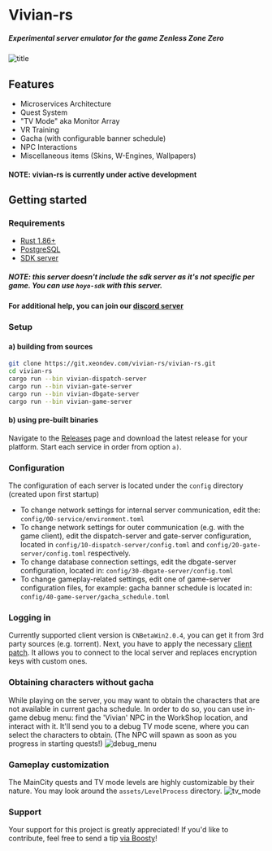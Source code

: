 # Vivian-rs
##### Experimental server emulator for the game Zenless Zone Zero
![title](assets/img/title.png)

## Features
- Microservices Architecture
- Quest System
- "TV Mode" aka Monitor Array
- VR Training
- Gacha (with configurable banner schedule)
- NPC Interactions
- Miscellaneous items (Skins, W-Engines, Wallpapers)
#### NOTE: vivian-rs is currently under active development

## Getting started
### Requirements
- [Rust 1.86+](https://www.rust-lang.org/tools/install)
- [PostgreSQL](https://www.postgresql.org/download/)
- [SDK server](https://git.xeondev.com/reversedrooms/hoyo-sdk)
##### NOTE: this server doesn't include the sdk server as it's not specific per game. You can use `hoyo-sdk` with this server.

#### For additional help, you can join our [discord server](https://discord.xeondev.com)

### Setup
#### a) building from sources
```sh
git clone https://git.xeondev.com/vivian-rs/vivian-rs.git
cd vivian-rs
cargo run --bin vivian-dispatch-server
cargo run --bin vivian-gate-server
cargo run --bin vivian-dbgate-server
cargo run --bin vivian-game-server
```
#### b) using pre-built binaries
Navigate to the [Releases](https://git.xeondev.com/vivian-rs/vivian-rs/releases) page and download the latest release for your platform.
Start each service in order from option `a)`.

### Configuration
The configuration of each server is located under the `config` directory (created upon first startup)
- To change network settings for internal server communication, edit the: `config/00-service/environment.toml`
- To change network settings for outer communication (e.g. with the game client), edit the dispatch-server and gate-server configuration, located in `config/10-dispatch-server/config.toml` and `config/20-gate-server/config.toml` respectively.
- To change database connection settings, edit the dbgate-server configuration, located in: `config/30-dbgate-server/config.toml`
- To change gameplay-related settings, edit one of game-server configuration files, for example: gacha banner schedule is located in: `config/40-game-server/gacha_schedule.toml`

### Logging in
Currently supported client version is `CNBetaWin2.0.4`, you can get it from 3rd party sources (e.g. torrent). Next, you have to apply the necessary [client patch](https://git.xeondev.com/vivian-rs/vivian-patch/src/branch/2.0_beta). It allows you to connect to the local server and replaces encryption keys with custom ones.

### Obtaining characters without gacha
While playing on the server, you may want to obtain the characters that are not available in current gacha schedule. In order to do so, you can use in-game debug menu: find the 'Vivian' NPC in the WorkShop location, and interact with it. It'll send you to a debug TV mode scene, where you can select the characters to obtain. (The NPC will spawn as soon as you progress in starting quests!)
![debug_menu](assets/img/debug_menu.png)

### Gameplay customization
The MainCity quests and TV mode levels are highly customizable by their nature. You may look around the `assets/LevelProcess` directory.
![tv_mode](assets/img/tv_mode.png)

### Support
Your support for this project is greatly appreciated! If you'd like to contribute, feel free to send a tip [via Boosty](https://boosty.to/xeondev/donate)!
